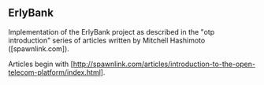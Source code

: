 ## ErlyBank
Implementation of the ErlyBank project as described in the "otp introduction" series of articles
written by Mitchell Hashimoto ([spawnlink.com]).

Articles begin with [http://spawnlink.com/articles/introduction-to-the-open-telecom-platform/index.html].
